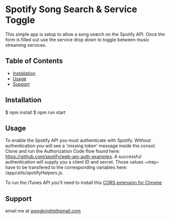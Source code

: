 # Spotify Song Search & Service Toggle

This simple app is setup to allow a song search on the Spotify API.  Once the form is filled out use the service drop down to toggle between music streaming services. 

## Table of Contents

- [Installation](#installation)
- [Usage](#usage)
- [Support](#support)

## Installation

$ npm install
$ npm run start

## Usage

To enable the Spotify API you must authenticate with Spotify.  Without authentication you will see a 'missing token' message inside the consol. Clone and run the Authorization Code flow found here: https://github.com/spotify/web-api-auth-examples.  A successful authentication will supply you a client ID and secret.  Those values ~may~ have to be transfered to the corresponding variables here: /app/utils/spotifyHelpers.js.  

To run the iTunes API you'll need to install this [CORS extension for Chrome](https://chrome.google.com/webstore/detail/allow-control-allow-origi/nlfbmbojpeacfghkpbjhddihlkkiljbi)

## Support

email me at wesgknight@gmail.com
